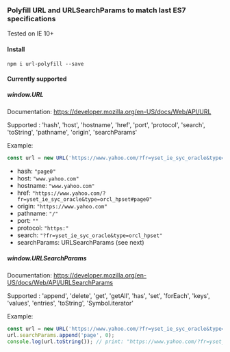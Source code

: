 ### Polyfill URL and URLSearchParams to match last ES7 specifications

Tested on IE 10+

#### Install
```
npm i url-polyfill --save
```

#### Currently supported

##### window.URL

Documentation: https://developer.mozilla.org/en-US/docs/Web/API/URL

Supported : 'hash', 'host', 'hostname', 'href', 'port', 'protocol', 'search', 'toString', 'pathname', 'origin', 'searchParams'

Example:

```js
const url = new URL('https://www.yahoo.com/?fr=yset_ie_syc_oracle&type=orcl_hpset#page0');
```
- hash: `"page0"`
- host: `"www.yahoo.com"`
- hostname: `"www.yahoo.com"`
- href: `"https://www.yahoo.com/?fr=yset_ie_syc_oracle&type=orcl_hpset#page0"`
- origin: `"https://www.yahoo.com"`
- pathname: `"/"`
- port: `""`
- protocol: `"https:"`
- search: `"?fr=yset_ie_syc_oracle&type=orcl_hpset"`
- searchParams: URLSearchParams (see next)

##### window.URLSearchParams

Documentation: https://developer.mozilla.org/en-US/docs/Web/API/URLSearchParams

Supported : 'append', 'delete', 'get', 'getAll', 'has', 'set', 'forEach', 'keys', 'values', 'entries', 'toString', 'Symbol.iterator'

Example:

```js
const url = new URL('https://www.yahoo.com/?fr=yset_ie_syc_oracle&type=orcl_hpset#page0');
url.searchParams.append('page', 0);
console.log(url.toString()); // print: "https://www.yahoo.com/?fr=yset_ie_syc_oracle&type=orcl_hpset&page=0#page0"
```
